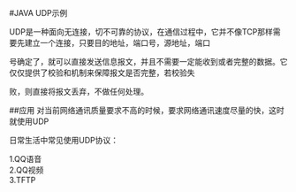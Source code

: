 #JAVA UDP示例

UDP是一种面向无连接，切不可靠的协议，在通信过程中，它并不像TCP那样需要先建立一个连接，只要目的地址，端口号，源地址，端口

号确定了，就可以直接发送信息报文，并且不需要一定能收到或者完整的数据。它仅仅提供了校验和机制来保障报文是否完整，若校验失

败，则直接将报文丢弃，不做任何处理。

##应用
对当前网络通讯质量要求不高的时候，要求网络通讯速度尽量的快，这时就使用UDP

日常生活中常见使用UDP协议：

1.QQ语音  
2.QQ视频  
3.TFTP  